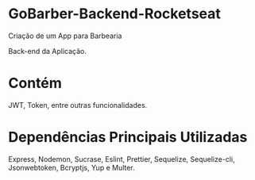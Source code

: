# GoBarber-Backend-Rocketseat

Criação de um App para Barbearia

Back-end da Aplicação.

# Contém

JWT, Token, entre outras funcionalidades.

# Dependências Principais Utilizadas

Express, Nodemon, Sucrase, Eslint, Prettier, Sequelize, Sequelize-cli, Jsonwebtoken, Bcryptjs, Yup e Multer.
